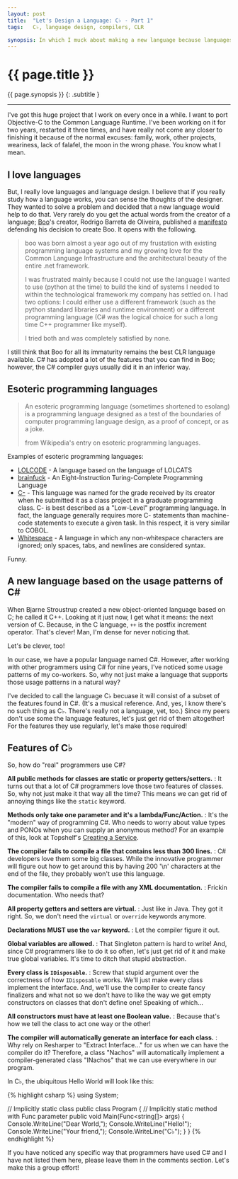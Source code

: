 ```yaml
---
layout: post
title:  "Let's Design a Language: C♭ - Part 1"
tags:   C♭, language design, compilers, CLR

synopsis: In which I muck about making a new language because languages are fun.
---
```


# {{ page.title }}

{{ page.synopsis }}
{: .subtitle }

-----

I've got this huge project that I work on every once in a while. I want to
port Objective-C to the Common Language Runtime. I've been working on it for
two years, restarted it three times, and have really not come any closer to
finishing it because of the normal excuses: family, work, other projects,
weariness, lack of falafel, the moon in the wrong phase. You know what I mean.

## I love languages

But, I really love languages and language design. I believe that if you really
study how a language works, you can sense the thoughts of the designer. They
wanted to solve a problem and decided that a new language would help to do
that. Very rarely do you get the actual words from the creator of a language;
[Boo](http://boo.codehaus.org "boo")'s creator, Rodrigo Barreta de Oliveira,
published a
[manifesto](http://boo.codehaus.org/BooManifesto.pdf "boo manifesto")
defending his decision to create Boo. It opens with the following.

> boo was born almost a year ago out of my frustation with existing
> programming language systems and my growing love for the Common Language
> Infrastructure and the architectural beauty of the entire .net framework.
>
> I was frustrated mainly because I could not use the language I wanted to use
> (python at the time) to build the kind of  systems I needed to within the
> technological framework my company has settled on. I had two options: I
> could either use a different framework (such as the python standard
> libraries and runtime environment) or a different programming language (C#
> was the logical choice for such a long time C++ programmer like myself).
> 
> I tried both and was completely satisfied by none.

I still think that Boo for all its immaturity remains the best CLR language
available. C# has adopted a lot of the features that you can find in Boo;
however, the C# compiler guys usually did it in an inferior way.

## Esoteric programming languages

> An esoteric programming language (sometimes shortened to esolang) is a
> programming language designed as a test of the boundaries of computer
> programming language design, as a proof of concept, or as a joke.
>
> from Wikipedia's entry on esoteric programming languages.

Examples of esoteric programming languages:

* [LOLCODE](http://lolcode.com/home) - A language based on the language of
  LOLCATS
* [brainfuck](http://www.muppetlabs.com/~breadbox/bf/) - An Eight-Instruction
  Turing-Complete Programming Language
* [C-](http://esolangs.org/wiki/C-) - This language was named for the grade
  received by its creator when he submitted it as a class project in a
  graduate programming class. C- is best described as a "Low-Level"
  programming language. In fact, the language generally requires more C-
  statements than machine-code statements to execute a given task. In this
  respect, it is very similar to COBOL.
* [Whitespace](http://compsoc.dur.ac.uk/whitespace/) - A language in which any
  non-whitespace characters are ignored; only spaces, tabs, and newlines are
  considered syntax.

Funny.

## A new language based on the usage patterns of C&#35;

When Bjarne Stroustrup created a new object-oriented language based on C; he
called it C++. Looking at it just now, I get what it means: the next version
of C. Because, in the C language, `++` is the postfix increment operator.
That's clever! Man, I'm dense for never noticing that.

Let's be clever, too!

In our case, we have a popular language named C#. However, after working with
other programmers using C# for nine years, I've noticed some usage patterns of
my co-workers. So, why not just make a language that supports those usage
patterns in a natural way?

I've decided to call the language C♭ becuase it will consist of a subset of
the features found in C#. (It's a musical reference. And, yes, I know there's
no such thing as C♭. There's really not a language, yet, too.)
Since my peers don't use some the language features, let's just get rid of
them altogether! For the features they use regularly, let's make those
required!

## Features of C♭

So, how do "real" programmers use C#?

__All public methods for classes are static or property getters/setters.__
: It turns out that a lot of C# programmers love those two features of
  classes. So, why not just make it that way all the time? This means we can
  get rid of annoying things like the `static` keyword.

__Methods only take one parameter and it's a lambda/Func/Action.__
:  It's the "modern" way of programming C#. Who needs to
   worry about value types and PONOs when you can supply an anonymous method?
   For an example of this, look at Topshelf's
   [Creating a Service](https://github.com/Topshelf/Topshelf/wiki/Creating-a-service).

__The compiler fails to compile a file that contains less than 300 lines.__
: C# developers love them some big classes. While the innovative programmer
  will figure out how to get around this by having 200 '\n' characters at the
  end of the file, they probably won't use this language.

__The compiler fails to compile a file with any XML documentation.__
: Frickin documentation. Who needs that?

__All property getters and setters are virtual.__
: Just like in Java. They got it right. So, we don't need the `virtual` or
  `override` keywords anymore.

__Declarations MUST use the `var` keyword.__
: Let the compiler figure it out.

__Global variables are allowed.__
: That Singleton pattern is hard to write! And, since C# programmers like to
  do it so often, let's just get rid of it and make true global variables.
  It's time to ditch that stupid abstraction.

__Every class is `IDisposable`.__
: Screw that stupid argument over the correctness of how `IDisposable` works.
  We'll just make every class implement the interface. And, we'll use the
  compiler to create fancy finalizers and what not so we don't have to like
  the way we get empty constructors on classes that don't define one! Speaking
  of which...

__All constructors must have at least one Boolean value.__
: Because that's how we tell the class to act one way or the other!

__The compiler will automatically generate an interface for each class.__
: Why rely on Resharper to "Extract Interface..." for us when we can have the
  compiler do it? Therefore, a class "Nachos" will automatically implement a
  compiler-generated class "INachos" that we can use everywhere in our
  program.

In C♭, the ubiquitous Hello World will look like this:

{% highlight csharp %}
using System;

// Implicitly static class
public class Program {
  // Implicitly static method with Func parameter
  public void Main(Func<string[]> args) {
    Console.WriteLine("Dear World,");
    Console.WriteLine("Hello!");
    Console.WriteLine("Your friend,");
    Console.WriteLine("C♭");
  }
}
{% endhighlight %}

If you have noticed any specific way that programmers have used C# and I have
not listed them here, please leave them in the comments section. Let's make
this a group effort!
